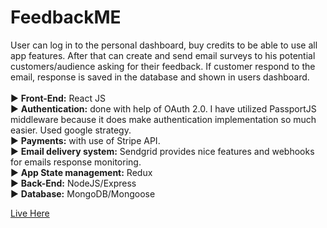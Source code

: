 # FeedbackME
User can log in to the personal dashboard, buy credits to be able to use all app features. After that can create and send email surveys to his potential customers/audience asking for their feedback. If customer respond to the email, response is saved in the database and shown in users dashboard. <br /><br />
:arrow_forward: <b>Front-End:</b> React JS <br />
:arrow_forward: <b>Authentication:</b> done with help of OAuth 2.0. I have utilized PassportJS middleware because it does make authentication implementation so much easier. Used google strategy. <br />
:arrow_forward: <b>Payments:</b> with use of Stripe API. <br />
:arrow_forward: <b>Email delivery system:</b> Sendgrid provides nice features and webhooks for emails response monitoring. <br />
:arrow_forward: <b>App State management:</b> Redux <br />
:arrow_forward: <b>Back-End:</b> NodeJS/Express <br />
:arrow_forward: <b>Database:</b> MongoDB/Mongoose <br />

<a href="bit.ly/feedback-me-app" target="_blank">Live Here</a>
